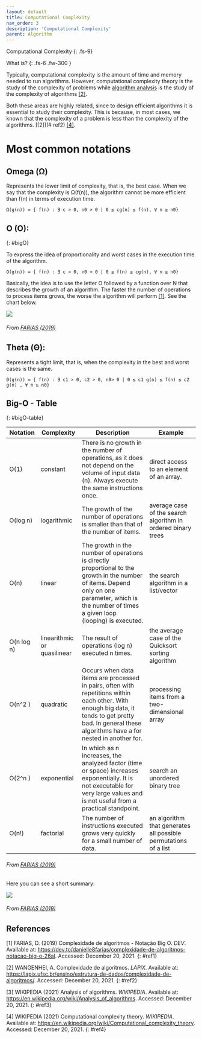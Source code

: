 ```yaml
---
layout: default
title: Computational Complexity
nav_order: 3
description: 'Computational Complexity'
parent: Algorithm
---
```


Computational Complexity
{: .fs-9}

What is?
{: .fs-6 .fw-300  }

Typically, computational complexity is the amount of time and memory needed to run algorithms. However, computational complexity theory is the study of the complexity of problems while [algorithm analysis](#analysis) is the study of the complexity of algorithms [[2]](#ref2).

Both these areas are highly related, since to design efficient algorithms it is essential to study their complexity. This is because, in most cases, we known that the complexity of a problem is less than the complexity of the algorithms. [[2]](# ref2) [[4]](#ref4).

# Most common notations

## Omega (Ω) 

Represents the lower limit of complexity, that is, the best case. When we say that the complexity is Ω(f(n)), the algorithm cannot be more efficient than f(n) in terms of execution time. 

`Ω(g(n)) = { f(n) : ∃ c > 0, n0 > 0 | 0 ≤ cg(n) ≤ f(n), ∀ n ≥ n0}`

## O (O):
{: #bigO}

To express the idea of proportionality and worst cases in the execution time of the algorithm.

`O(g(n)) = { f(n) : ∃ c > 0, n0 > 0 | 0 ≤ f(n) ≤ cg(n), ∀ n ≥ n0}`

Basically, the idea is to use the letter O followed by a function over N that describes the growth of an algorithm. The faster the number of operations to process items grows, the worse the algorithm will perform [[1]](#ref1).  See the chart below.

<a href="{{ site.baseurl }}/assets/images/bigo_graph.png" data-toggle="lightbox">
    <img src="{{ site.baseurl }}/assets/images/bigo_graph.png" class="img-fluid" />
</a>

###### From [FARIAS (2019)](#ref1)

## Theta (Θ): 

Represents a tight limit, that is, when the complexity in the best and worst cases is the same.

`Θ(g(n)) = { f(n) : ∃ c1 > 0, c2 > 0, n0> 0 | 0 ≤ c1 g(n) ≤ f(n) ≤ c2 g(n) , ∀ n ≥ n0}`

## Big-O - Table
{: #bigO-table}

| Notation   | Complexity                  | Description | Example |
| ---------- | --------------------------- |  ---------- |------- | 
| O(1)       | constant                    | There is no growth in the number of operations, as it does not depend on the volume of input data (n). Always execute the same instructions once. | direct access to an element of an array. |
| O(log n)   | logarithmic                 | The growth of the number of operations is smaller than that of the number of items. | average case of the search algorithm in ordered binary trees |
| O(n)       | linear                      | The growth in the number of operations is directly proportional to the growth in the number of items. Depend only on one parameter, which is the number of times a given loop (looping) is executed.| the search algorithm in a list/vector |
| O(n log n) | linearithmic or quasilinear | The result of operations (log n) executed n times.| the average case of the Quicksort sorting algorithm |
| O(n^2 )    | quadratic                   | Occurs when data items are processed in pairs, often with repetitions within each other. With enough big data, it tends to get pretty bad. In general these algorithms have a for nested in another for. | processing items from a two-dimensional array |
| O(2^n )    | exponential                 | In which as n increases, the analyzed factor (time or space) increases exponentially. It is not executable for very large values and is not useful from a practical standpoint. | search an unordered binary tree |
| O(n!)      | factorial                   | The number of instructions executed grows very quickly for a small number of data. | an algorithm that generates all possible permutations of a list |

###### From [FARIAS (2019)](#ref1)

Here you can see a short summary:

<a href="{{ site.baseurl }}/assets/images/bigo_resume.jpg" data-toggle="lightbox">
    <img src="{{ site.baseurl }}/assets/images/bigo_resume.jpg" class="img-fluid" />
</a>

###### From [FARIAS (2019)](#ref1)

## References

[1] FARIAS, D. (2019) Complexidade de algoritmos - Notação Big O. *DEV*. Available at: <https://dev.to/danielle8farias/complexidade-de-algoritmos-notacao-big-o-26al>. Accessed: December 20, 2021.
{: #ref1}

[2] WANGENHEI, A. Complexidade de algoritmos. *LAPiX*. Available at: <https://lapix.ufsc.br/ensino/estrutura-de-dados/complexidade-de-algoritmos/>. Accessed: December 20, 2021.
{: #ref2}

[3] WIKIPEDIA (2021) Analysis of algorithms. *WIKIPEDIA*. Available at: <https://en.wikipedia.org/wiki/Analysis_of_algorithms>. Accessed: December 20, 2021.
{: #ref3}

[4] WIKIPEDIA (2021) Computational complexity theory. *WIKIPEDIA*. Available at: <https://en.wikipedia.org/wiki/Computational_complexity_theory>. Accessed: December 20, 2021.
{: #ref4}
